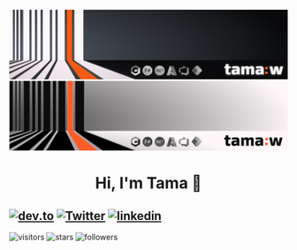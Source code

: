 ![banner](resources/banner_dark.png#gh-dark-mode-only)
![banner](resources/banner_light.png#gh-light-mode-only)

<h1 align="center">Hi, I'm Tama 👋</h1>

[![dev.to](https://img.shields.io/badge/-dev.to%20blog-FE5D26?style=flat-square&logo=devdotto&logoColor=white)](https://dev.to/tamaw)
[![Twitter](https://img.shields.io/twitter/follow/tamawdev?style=flat-square&label=%40tamawdev&logo=twitter&logoColor=blue&color=FE5D26)](https://twitter.com/tamawdev)
[![linkedin](https://img.shields.io/badge/-Tama%20Waddell-gray?style=flat-square&logo=Linkedin&logoColor=blue)](https://www.linkedin.com/tama-waddell)
---
![visitors](https://visitor-badge.glitch.me/badge?page_id=tamaw.tamawdev&left_color=gray&right_color=orangered&left_text=page%20vists)
![stars](https://img.shields.io/github/stars/tamaw?style=flat-square&logo=github&logoColor=white&color=orangered)
![followers](https://img.shields.io/github/followers/tamaw?style=flat-square&logo=github&logoColor=white&color=orangered)

